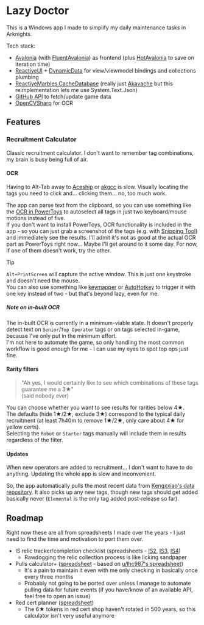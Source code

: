 # Lazy Doctor

This is a Windows app I made to simplify my daily maintenance tasks in Arknights.

Tech stack:
- [Avalonia](https://avaloniaui.net) (with [FluentAvalonia](https://github.com/amwx/FluentAvalonia)) as frontend (plus [HotAvalonia](https://github.com/Kir-Antipov/HotAvalonia) to save on iteration time)
- [ReactiveUI](https://www.reactiveui.net/) + [DynamicData](https://github.com/reactivemarbles/DynamicData) for view/viewmodel bindings and collections plumbing
- [ReactiveMarbles.CacheDatabase](https://github.com/reactivemarbles/CacheDatabase) (really just [Akavache](https://github.com/reactiveui/Akavache) but this reimplementation lets me use System.Text.Json)
- [GitHub API](https://docs.github.com/en/rest/repos/contents) to fetch/update game data
- [OpenCVSharp](https://github.com/shimat/opencvsharp/) for OCR
## Features
### Recruitment Calculator
Classic recruitment calculator. I don't want to remember tag combinations, my brain is busy being full of air.

#### OCR
Having to Alt-Tab away to [Aceship](https://aceship.github.io/AN-EN-Tags/akhr.html) or [akgcc](https://akgcc.github.io/cc/recruit.html) is slow. Visually locating the tags you need to click and... clicking them... no, too much work.

The app can parse text from the clipboard, so you can use something like the [OCR in PowerToys](https://learn.microsoft.com/en-us/windows/powertoys/text-extractor) to autoselect all tags in just two keyboard/mouse motions instead of five.<br/>
If you don't want to install PowerToys, OCR functionality is included in the app - so you can just grab a screenshot of the tags (e.g. with [Snipping Tool](https://support.microsoft.com/en-us/windows/use-snipping-tool-to-capture-screenshots-00246869-1843-655f-f220-97299b865f6b#ID0EDZBBBDD)) and immediately see the results. I'll admit it's not as good at the actual OCR part as PowerToys right now... Maybe I'll get around to it some day. For now, if one of them doesn't work, try the other.
> [!TIP]
> `Alt+PrintScreen` will capture the active window. This is just one keystroke and doesn't need the mouse.<br/>
> You can also use something like [keymapper](https://github.com/houmain/keymapper/) or [AutoHotkey](https://www.autohotkey.com/) to trigger it with one key instead of two - but that's beyond lazy, even for me.

##### Note on in-built OCR
The in-built OCR is currently in a minimum-viable state. It doesn't properly detect text on `Senior`/`Top Operator` tags or on tags selected in-game, because I've only put in the minimum effort.<br/>
I'm not here to automate the game, so only handling the most common workflow is good enough for me - I can use my eyes to spot top ops just fine.

#### Rarity filters
> "Ah yes, I would certainly like to see which combinations of these tags guarantee me a 3★"<br/>
> (said nobody ever)

You can choose whether you want to see results for rarities below 4★.<br/>
The defaults (hide 1★/2★, exclude 3★) correspond to the typical daily recruitment (at least 7h40m to remove 1★/2★, only care about 4★ for yellow certs).<br/>
Selecting the `Robot` or `Starter` tags manually will include them in results regardless of the filter.
#### Updates
When new operators are added to recruitment... I don't want to have to do anything. Updating the whole app is slow and inconvenient.

So, the app automatically pulls the most recent data from [Kengxxiao's data repository](https://github.com/Kengxxiao/ArknightsGameData_YoStar/tree/main/en_US). It also picks up any new tags, though new tags should get added basically never (`Elemental` is the only tag added post-release so far).

## Roadmap
Right now these are all from spreadsheets I made over the years - I just need to find the time and motivation to port them over.
- IS relic tracker/completion checklist (spreadsheets - [IS2](https://docs.google.com/spreadsheets/d/1XjMUNHfIUqqRiXLNeKoioEg64PneYOUGhHBHw58fNDg/edit), [IS3](https://docs.google.com/spreadsheets/d/1g7PBeaU0BrAJ25g8Xj43Jyu11zZUXCbK44XimNgAc8w/edit), [IS4](https://docs.google.com/spreadsheets/d/1ulX-GO5D9PM9_5tX_gnzgLyp7_W7zslFQBiYg9vFqSY/edit))
	- Rawdogging the relic collection process is like licking sandpaper
- Pulls calculator+ ([spreadsheet](https://docs.google.com/spreadsheets/d/1JbBpZoj2q6gf7VtKlZArBx-e4UuNR1UEjS7AlCXTmME/edit) - based on [u/lhc987's spreadsheet](https://docs.google.com/spreadsheets/d/12nugJxtTLFafudEJ_NrFuEm2X4VHrfCRkbyzMxia63A/edit))
    - It's a pain to maintain it even with me only checking in basically once every three months
    - Probably not going to be ported over unless I manage to automate pulling data for future events (if you have/know of an available API, feel free to open an issue)
- Red cert planner ([spreadsheet](https://docs.google.com/spreadsheets/d/17pi3KdViPWyNmGcCdPMmZzlS1sFKgOiftdiAheA8Qr0/edit))
    - The 6★ tokens in red cert shop haven't rotated in 500 years, so this calculator isn't very useful anymore
